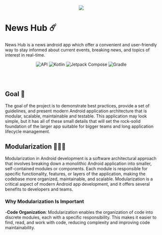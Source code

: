 <div align="center">
</br>
<img src="https://firebasestorage.googleapis.com/v0/b/parent-splash-screen.appspot.com/o/news-hub-logo.png?alt=media&token=0ed29f71-495a-40ab-9c9c-2d3a71a4fe24"/>
</div>

# News Hub ☄️
News Hub is a news android app which offer a convenient and user-friendly way to stay informed about current events, breaking news, and topics of interest in real-time. 
</br>
<p align="center">
<img alt="API" src="https://img.shields.io/badge/Api%2021+-50f270?logo=android&logoColor=black&style=for-the-badge"/></a>
<img alt="Kotlin" src="https://img.shields.io/badge/Kotlin-a503fc?logo=kotlin&logoColor=white&style=for-the-badge"/></a>
<img alt="Jetpack Compose" src="https://img.shields.io/static/v1?style=for-the-badge&message=Jetpack+Compose&color=4285F4&logo=Jetpack+Compose&logoColor=FFFFFF&label="/></a> 
<img alt="Gradle" src="https://img.shields.io/badge/gradle-7.4.2-blue.svg?style=for-the-badge"/></a>
</p>
</br>
</br>

## Goal 👀
The goal of the project is to demonstrate best practices, provide a set of guidelines, and present modern Android application architecture that is modular, scalable, maintainable and testable. This application may look simple, but it has all of these small details that will set the rock-solid foundation of the larger app suitable for bigger teams and long application lifecycle management.
</br>
## Modularization 👨🏽‍💻
Modularization in Android development is a software architectural approach that involves breaking down a monolithic Android application into smaller, self-contained modules or components. Each module is responsible for specific functionality, features, or layers of the application, making the codebase more organized, maintainable, and scalable. Modularization is a critical aspect of modern Android app development, and it offers several benefits to developers and teams.
### Why Modularization Is Important
-__Code Organization__: Modularization enables the organization of code into discrete modules, each with a specific responsibility. This makes it easier to find, read, and work with code, reducing complexity and improving code maintainability.


